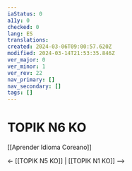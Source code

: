 ```yaml
---
iaStatus: 0
a11y: 0
checked: 0
lang: ES
translations: 
created: 2024-03-06T09:00:57.620Z
modified: 2024-03-14T21:53:35.846Z
ver_major: 0
ver_minor: 1
ver_rev: 22
nav_primary: []
nav_secondary: []
tags: []
---
```

# TOPIK N6 KO

[[Aprender Idioma Coreano]]

<- [[TOPIK N5 KO]] | [[TOPIK N1 KO]] -->